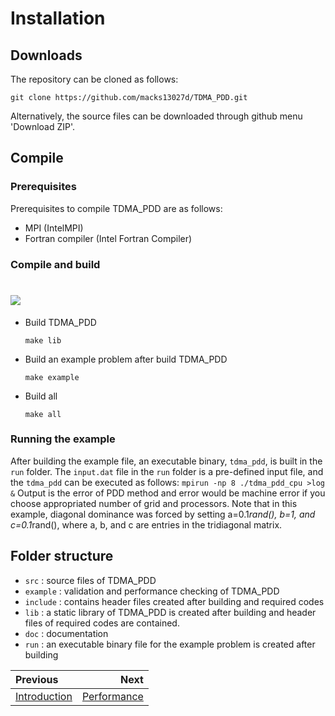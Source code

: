 Installation                       
============

## Downloads
The repository can be cloned as follows:

```
git clone https://github.com/macks13027d/TDMA_PDD.git
```
Alternatively, the source files can be downloaded through github menu 'Download ZIP'.




## Compile
### Prerequisites
Prerequisites to compile TDMA_PDD are as follows:
* MPI (IntelMPI)
* Fortran compiler (Intel Fortran Compiler)


### Compile and build
#  ![](https://img.shields.io/badge/Tested-IntelMPI_21.2_and_Intel_Fortran_Compiler_21.2-silver.svg?logo=cachet)
* Build TDMA_PDD
    ```
   make lib
   ```
* Build an example problem after build TDMA_PDD

    ```
   make example
   ```
* Build all

    ```
   make all
    ```

### Running the example
After building the example file, an executable binary, `tdma_pdd`, is built in the `run` folder. The `input.dat` file in the `run` folder is a pre-defined input file, and the `tdma_pdd` can be executed as follows:
    ```
   mpirun -np 8 ./tdma_pdd_cpu >log &
    ```
Output is the error of PDD method and error would be machine error if you choose appropriated number of grid and processors. Note that in this example, diagonal dominance was forced by setting a=0.1*rand(), b=1, and c=0.1*rand(), where a, b, and c are entries in the tridiagonal matrix.


## Folder structure
* `src` : source files of TDMA_PDD
* `example` : validation and performance checking of TDMA_PDD
* `include` : contains header files created after building and required codes
* `lib` : a static library of TDMA_PDD is created after building
and header files of required codes are contained.
* `doc` : documentation
* `run` : an executable binary file for the example problem is created after building

<div class="section_buttons">

| Previous          |                              Next |
|:------------------|----------------------------------:|
| [Introduction](1_introduction.md) | [Performance](3_performance.md) |
</div>
